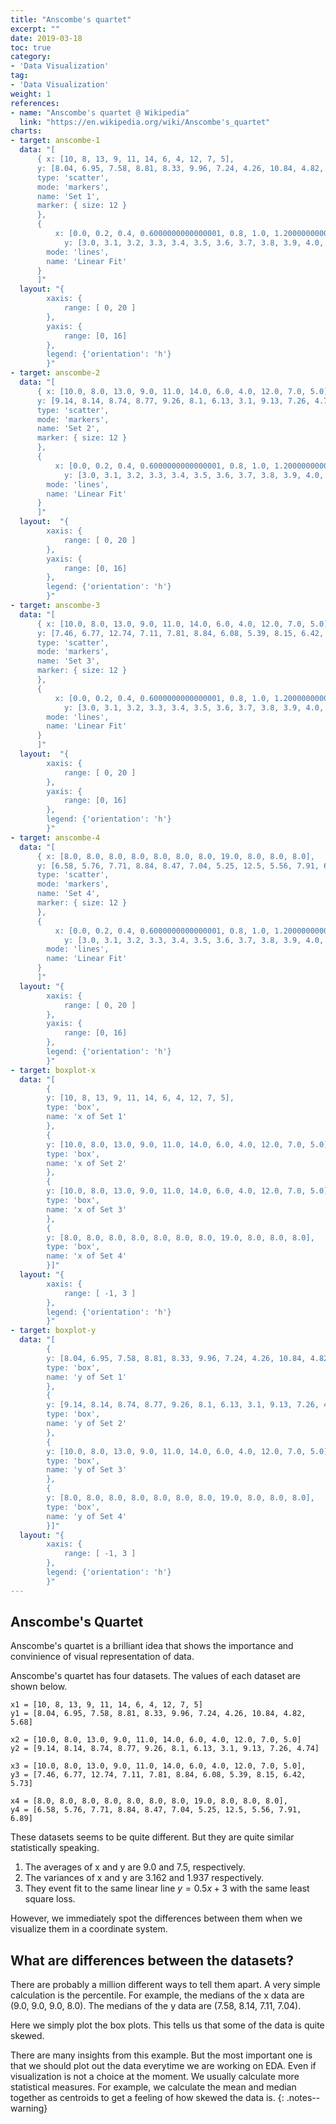 ```yaml
---
title: "Anscombe's quartet"
excerpt: ""
date: 2019-03-18
toc: true
category:
- 'Data Visualization'
tag:
- 'Data Visualization'
weight: 1
references:
- name: "Anscombe's quartet @ Wikipedia"
  link: "https://en.wikipedia.org/wiki/Anscombe's_quartet"
charts:
- target: anscombe-1
  data: "[
      { x: [10, 8, 13, 9, 11, 14, 6, 4, 12, 7, 5], 
      y: [8.04, 6.95, 7.58, 8.81, 8.33, 9.96, 7.24, 4.26, 10.84, 4.82, 5.68],
      type: 'scatter',
      mode: 'markers',
      name: 'Set 1',
      marker: { size: 12 }
      },
      {
          x: [0.0, 0.2, 0.4, 0.6000000000000001, 0.8, 1.0, 1.2000000000000002, 1.4000000000000001, 1.6, 1.8, 2.0, 2.2, 2.4000000000000004, 2.6, 2.8000000000000003, 3.0, 3.2, 3.4000000000000004, 3.6, 3.8000000000000003, 4.0, 4.2, 4.4, 4.6000000000000005, 4.800000000000001, 5.0, 5.2, 5.4, 5.6000000000000005, 5.800000000000001, 6.0, 6.2, 6.4, 6.6000000000000005, 6.800000000000001, 7.0, 7.2, 7.4, 7.6000000000000005, 7.800000000000001, 8.0, 8.200000000000001, 8.4, 8.6, 8.8, 9.0, 9.200000000000001, 9.4, 9.600000000000001, 9.8, 10.0, 10.200000000000001, 10.4, 10.600000000000001, 10.8, 11.0, 11.200000000000001, 11.4, 11.600000000000001, 11.8, 12.0, 12.200000000000001, 12.4, 12.600000000000001, 12.8, 13.0, 13.200000000000001, 13.4, 13.600000000000001, 13.8, 14.0, 14.200000000000001, 14.4, 14.600000000000001, 14.8, 15.0, 15.200000000000001, 15.4, 15.600000000000001, 15.8, 16.0, 16.2, 16.400000000000002, 16.6, 16.8, 17.0, 17.2, 17.400000000000002, 17.6, 17.8, 18.0, 18.2, 18.400000000000002, 18.6, 18.8, 19.0, 19.200000000000003, 19.400000000000002, 19.6, 19.8, 20.0],
            y: [3.0, 3.1, 3.2, 3.3, 3.4, 3.5, 3.6, 3.7, 3.8, 3.9, 4.0, 4.1, 4.2, 4.3, 4.4, 4.5, 4.6, 4.7, 4.8, 4.9, 5.0, 5.1, 5.2, 5.300000000000001, 5.4, 5.5, 5.6, 5.7, 5.800000000000001, 5.9, 6.0, 6.1, 6.2, 6.300000000000001, 6.4, 6.5, 6.6, 6.7, 6.800000000000001, 6.9, 7.0, 7.1000000000000005, 7.2, 7.3, 7.4, 7.5, 7.6000000000000005, 7.7, 7.800000000000001, 7.9, 8.0, 8.100000000000001, 8.2, 8.3, 8.4, 8.5, 8.600000000000001, 8.7, 8.8, 8.9, 9.0, 9.100000000000001, 9.2, 9.3, 9.4, 9.5, 9.600000000000001, 9.7, 9.8, 9.9, 10.0, 10.100000000000001, 10.2, 10.3, 10.4, 10.5, 10.600000000000001, 10.7, 10.8, 10.9, 11.0, 11.1, 11.200000000000001, 11.3, 11.4, 11.5, 11.6, 11.700000000000001, 11.8, 11.9, 12.0, 12.1, 12.200000000000001, 12.3, 12.4, 12.5, 12.600000000000001, 12.700000000000001, 12.8, 12.9, 13.0],
        mode: 'lines',
        name: 'Linear Fit'
      }
      ]"
  layout: "{
        xaxis: {
            range: [ 0, 20 ]
        },
        yaxis: {
            range: [0, 16]
        },
	    legend: {'orientation': 'h'}
        }"
- target: anscombe-2
  data: "[
      { x: [10.0, 8.0, 13.0, 9.0, 11.0, 14.0, 6.0, 4.0, 12.0, 7.0, 5.0], 
      y: [9.14, 8.14, 8.74, 8.77, 9.26, 8.1, 6.13, 3.1, 9.13, 7.26, 4.74],
      type: 'scatter',
      mode: 'markers',
      name: 'Set 2',
      marker: { size: 12 }
      },
      {
          x: [0.0, 0.2, 0.4, 0.6000000000000001, 0.8, 1.0, 1.2000000000000002, 1.4000000000000001, 1.6, 1.8, 2.0, 2.2, 2.4000000000000004, 2.6, 2.8000000000000003, 3.0, 3.2, 3.4000000000000004, 3.6, 3.8000000000000003, 4.0, 4.2, 4.4, 4.6000000000000005, 4.800000000000001, 5.0, 5.2, 5.4, 5.6000000000000005, 5.800000000000001, 6.0, 6.2, 6.4, 6.6000000000000005, 6.800000000000001, 7.0, 7.2, 7.4, 7.6000000000000005, 7.800000000000001, 8.0, 8.200000000000001, 8.4, 8.6, 8.8, 9.0, 9.200000000000001, 9.4, 9.600000000000001, 9.8, 10.0, 10.200000000000001, 10.4, 10.600000000000001, 10.8, 11.0, 11.200000000000001, 11.4, 11.600000000000001, 11.8, 12.0, 12.200000000000001, 12.4, 12.600000000000001, 12.8, 13.0, 13.200000000000001, 13.4, 13.600000000000001, 13.8, 14.0, 14.200000000000001, 14.4, 14.600000000000001, 14.8, 15.0, 15.200000000000001, 15.4, 15.600000000000001, 15.8, 16.0, 16.2, 16.400000000000002, 16.6, 16.8, 17.0, 17.2, 17.400000000000002, 17.6, 17.8, 18.0, 18.2, 18.400000000000002, 18.6, 18.8, 19.0, 19.200000000000003, 19.400000000000002, 19.6, 19.8, 20.0],
            y: [3.0, 3.1, 3.2, 3.3, 3.4, 3.5, 3.6, 3.7, 3.8, 3.9, 4.0, 4.1, 4.2, 4.3, 4.4, 4.5, 4.6, 4.7, 4.8, 4.9, 5.0, 5.1, 5.2, 5.300000000000001, 5.4, 5.5, 5.6, 5.7, 5.800000000000001, 5.9, 6.0, 6.1, 6.2, 6.300000000000001, 6.4, 6.5, 6.6, 6.7, 6.800000000000001, 6.9, 7.0, 7.1000000000000005, 7.2, 7.3, 7.4, 7.5, 7.6000000000000005, 7.7, 7.800000000000001, 7.9, 8.0, 8.100000000000001, 8.2, 8.3, 8.4, 8.5, 8.600000000000001, 8.7, 8.8, 8.9, 9.0, 9.100000000000001, 9.2, 9.3, 9.4, 9.5, 9.600000000000001, 9.7, 9.8, 9.9, 10.0, 10.100000000000001, 10.2, 10.3, 10.4, 10.5, 10.600000000000001, 10.7, 10.8, 10.9, 11.0, 11.1, 11.200000000000001, 11.3, 11.4, 11.5, 11.6, 11.700000000000001, 11.8, 11.9, 12.0, 12.1, 12.200000000000001, 12.3, 12.4, 12.5, 12.600000000000001, 12.700000000000001, 12.8, 12.9, 13.0],
        mode: 'lines',
        name: 'Linear Fit'
      }
      ]"
  layout:  "{
        xaxis: {
            range: [ 0, 20 ]
        },
        yaxis: {
            range: [0, 16]
        },
	    legend: {'orientation': 'h'}
        }"
- target: anscombe-3
  data: "[
      { x: [10.0, 8.0, 13.0, 9.0, 11.0, 14.0, 6.0, 4.0, 12.0, 7.0, 5.0], 
      y: [7.46, 6.77, 12.74, 7.11, 7.81, 8.84, 6.08, 5.39, 8.15, 6.42, 5.73],
      type: 'scatter',
      mode: 'markers',
      name: 'Set 3',
      marker: { size: 12 }
      },
      {
          x: [0.0, 0.2, 0.4, 0.6000000000000001, 0.8, 1.0, 1.2000000000000002, 1.4000000000000001, 1.6, 1.8, 2.0, 2.2, 2.4000000000000004, 2.6, 2.8000000000000003, 3.0, 3.2, 3.4000000000000004, 3.6, 3.8000000000000003, 4.0, 4.2, 4.4, 4.6000000000000005, 4.800000000000001, 5.0, 5.2, 5.4, 5.6000000000000005, 5.800000000000001, 6.0, 6.2, 6.4, 6.6000000000000005, 6.800000000000001, 7.0, 7.2, 7.4, 7.6000000000000005, 7.800000000000001, 8.0, 8.200000000000001, 8.4, 8.6, 8.8, 9.0, 9.200000000000001, 9.4, 9.600000000000001, 9.8, 10.0, 10.200000000000001, 10.4, 10.600000000000001, 10.8, 11.0, 11.200000000000001, 11.4, 11.600000000000001, 11.8, 12.0, 12.200000000000001, 12.4, 12.600000000000001, 12.8, 13.0, 13.200000000000001, 13.4, 13.600000000000001, 13.8, 14.0, 14.200000000000001, 14.4, 14.600000000000001, 14.8, 15.0, 15.200000000000001, 15.4, 15.600000000000001, 15.8, 16.0, 16.2, 16.400000000000002, 16.6, 16.8, 17.0, 17.2, 17.400000000000002, 17.6, 17.8, 18.0, 18.2, 18.400000000000002, 18.6, 18.8, 19.0, 19.200000000000003, 19.400000000000002, 19.6, 19.8, 20.0],
            y: [3.0, 3.1, 3.2, 3.3, 3.4, 3.5, 3.6, 3.7, 3.8, 3.9, 4.0, 4.1, 4.2, 4.3, 4.4, 4.5, 4.6, 4.7, 4.8, 4.9, 5.0, 5.1, 5.2, 5.300000000000001, 5.4, 5.5, 5.6, 5.7, 5.800000000000001, 5.9, 6.0, 6.1, 6.2, 6.300000000000001, 6.4, 6.5, 6.6, 6.7, 6.800000000000001, 6.9, 7.0, 7.1000000000000005, 7.2, 7.3, 7.4, 7.5, 7.6000000000000005, 7.7, 7.800000000000001, 7.9, 8.0, 8.100000000000001, 8.2, 8.3, 8.4, 8.5, 8.600000000000001, 8.7, 8.8, 8.9, 9.0, 9.100000000000001, 9.2, 9.3, 9.4, 9.5, 9.600000000000001, 9.7, 9.8, 9.9, 10.0, 10.100000000000001, 10.2, 10.3, 10.4, 10.5, 10.600000000000001, 10.7, 10.8, 10.9, 11.0, 11.1, 11.200000000000001, 11.3, 11.4, 11.5, 11.6, 11.700000000000001, 11.8, 11.9, 12.0, 12.1, 12.200000000000001, 12.3, 12.4, 12.5, 12.600000000000001, 12.700000000000001, 12.8, 12.9, 13.0],
        mode: 'lines',
        name: 'Linear Fit'
      }
      ]"
  layout:  "{
        xaxis: {
            range: [ 0, 20 ]
        },
        yaxis: {
            range: [0, 16]
        },
        legend: {'orientation': 'h'}
        }"
- target: anscombe-4
  data: "[
      { x: [8.0, 8.0, 8.0, 8.0, 8.0, 8.0, 8.0, 19.0, 8.0, 8.0, 8.0], 
      y: [6.58, 5.76, 7.71, 8.84, 8.47, 7.04, 5.25, 12.5, 5.56, 7.91, 6.89],
      type: 'scatter',
      mode: 'markers',
      name: 'Set 4',
      marker: { size: 12 }
      },
      {
          x: [0.0, 0.2, 0.4, 0.6000000000000001, 0.8, 1.0, 1.2000000000000002, 1.4000000000000001, 1.6, 1.8, 2.0, 2.2, 2.4000000000000004, 2.6, 2.8000000000000003, 3.0, 3.2, 3.4000000000000004, 3.6, 3.8000000000000003, 4.0, 4.2, 4.4, 4.6000000000000005, 4.800000000000001, 5.0, 5.2, 5.4, 5.6000000000000005, 5.800000000000001, 6.0, 6.2, 6.4, 6.6000000000000005, 6.800000000000001, 7.0, 7.2, 7.4, 7.6000000000000005, 7.800000000000001, 8.0, 8.200000000000001, 8.4, 8.6, 8.8, 9.0, 9.200000000000001, 9.4, 9.600000000000001, 9.8, 10.0, 10.200000000000001, 10.4, 10.600000000000001, 10.8, 11.0, 11.200000000000001, 11.4, 11.600000000000001, 11.8, 12.0, 12.200000000000001, 12.4, 12.600000000000001, 12.8, 13.0, 13.200000000000001, 13.4, 13.600000000000001, 13.8, 14.0, 14.200000000000001, 14.4, 14.600000000000001, 14.8, 15.0, 15.200000000000001, 15.4, 15.600000000000001, 15.8, 16.0, 16.2, 16.400000000000002, 16.6, 16.8, 17.0, 17.2, 17.400000000000002, 17.6, 17.8, 18.0, 18.2, 18.400000000000002, 18.6, 18.8, 19.0, 19.200000000000003, 19.400000000000002, 19.6, 19.8, 20.0],
            y: [3.0, 3.1, 3.2, 3.3, 3.4, 3.5, 3.6, 3.7, 3.8, 3.9, 4.0, 4.1, 4.2, 4.3, 4.4, 4.5, 4.6, 4.7, 4.8, 4.9, 5.0, 5.1, 5.2, 5.300000000000001, 5.4, 5.5, 5.6, 5.7, 5.800000000000001, 5.9, 6.0, 6.1, 6.2, 6.300000000000001, 6.4, 6.5, 6.6, 6.7, 6.800000000000001, 6.9, 7.0, 7.1000000000000005, 7.2, 7.3, 7.4, 7.5, 7.6000000000000005, 7.7, 7.800000000000001, 7.9, 8.0, 8.100000000000001, 8.2, 8.3, 8.4, 8.5, 8.600000000000001, 8.7, 8.8, 8.9, 9.0, 9.100000000000001, 9.2, 9.3, 9.4, 9.5, 9.600000000000001, 9.7, 9.8, 9.9, 10.0, 10.100000000000001, 10.2, 10.3, 10.4, 10.5, 10.600000000000001, 10.7, 10.8, 10.9, 11.0, 11.1, 11.200000000000001, 11.3, 11.4, 11.5, 11.6, 11.700000000000001, 11.8, 11.9, 12.0, 12.1, 12.200000000000001, 12.3, 12.4, 12.5, 12.600000000000001, 12.700000000000001, 12.8, 12.9, 13.0],
        mode: 'lines',
        name: 'Linear Fit'
      }
      ]"
  layout: "{
        xaxis: {
            range: [ 0, 20 ]
        },
        yaxis: {
            range: [0, 16]
        },
	    legend: {'orientation': 'h'}
        }"
- target: boxplot-x
  data: "[
        {
        y: [10, 8, 13, 9, 11, 14, 6, 4, 12, 7, 5],
        type: 'box',
        name: 'x of Set 1'
        }, 
        {
        y: [10.0, 8.0, 13.0, 9.0, 11.0, 14.0, 6.0, 4.0, 12.0, 7.0, 5.0],
        type: 'box',
        name: 'x of Set 2'
        },
        {
        y: [10.0, 8.0, 13.0, 9.0, 11.0, 14.0, 6.0, 4.0, 12.0, 7.0, 5.0],
        type: 'box',
        name: 'x of Set 3'
        },
        {
        y: [8.0, 8.0, 8.0, 8.0, 8.0, 8.0, 8.0, 19.0, 8.0, 8.0, 8.0],
        type: 'box',
        name: 'x of Set 4'
        }]"
  layout: "{
        xaxis: {
            range: [ -1, 3 ]
        },
        legend: {'orientation': 'h'}
        }"
- target: boxplot-y
  data: "[
        {
        y: [8.04, 6.95, 7.58, 8.81, 8.33, 9.96, 7.24, 4.26, 10.84, 4.82, 5.68],
        type: 'box',
        name: 'y of Set 1'
        }, 
        {
        y: [9.14, 8.14, 8.74, 8.77, 9.26, 8.1, 6.13, 3.1, 9.13, 7.26, 4.74],
        type: 'box',
        name: 'y of Set 2'
        },
        {
        y: [10.0, 8.0, 13.0, 9.0, 11.0, 14.0, 6.0, 4.0, 12.0, 7.0, 5.0],
        type: 'box',
        name: 'y of Set 3'
        },
        {
        y: [8.0, 8.0, 8.0, 8.0, 8.0, 8.0, 8.0, 19.0, 8.0, 8.0, 8.0],
        type: 'box',
        name: 'y of Set 4'
        }]"
  layout: "{
        xaxis: {
            range: [ -1, 3 ]
        },
        legend: {'orientation': 'h'}
        }"
---
```


## Anscombe's Quartet

Anscombe's quartet is a brilliant idea that shows the importance and convinience of visual representation of data.

Anscombe's quartet has four datasets. The values of each dataset are shown below.

```
x1 = [10, 8, 13, 9, 11, 14, 6, 4, 12, 7, 5]
y1 = [8.04, 6.95, 7.58, 8.81, 8.33, 9.96, 7.24, 4.26, 10.84, 4.82, 5.68]

x2 = [10.0, 8.0, 13.0, 9.0, 11.0, 14.0, 6.0, 4.0, 12.0, 7.0, 5.0]
y2 = [9.14, 8.14, 8.74, 8.77, 9.26, 8.1, 6.13, 3.1, 9.13, 7.26, 4.74]

x3 = [10.0, 8.0, 13.0, 9.0, 11.0, 14.0, 6.0, 4.0, 12.0, 7.0, 5.0], 
y3 = [7.46, 6.77, 12.74, 7.11, 7.81, 8.84, 6.08, 5.39, 8.15, 6.42, 5.73]

x4 = [8.0, 8.0, 8.0, 8.0, 8.0, 8.0, 8.0, 19.0, 8.0, 8.0, 8.0], 
y4 = [6.58, 5.76, 7.71, 8.84, 8.47, 7.04, 5.25, 12.5, 5.56, 7.91, 6.89]
```

These datasets seems to be quite different. But they are quite similar statistically speaking.

1. The averages of x and y are 9.0 and 7.5, respectively.
2. The variances of x and y are 3.162 and 1.937 respectively.
3. They event fit to the same linear line $y = 0.5 x + 3$ with the same least square loss.

However, we immediately spot the differences between them when we visualize them in a coordinate system.

<div id="anscombe-1">
</div>


<div id="anscombe-2">
</div>



<div id="anscombe-3">
</div>



<div id="anscombe-4">
</div>


## What are differences between the datasets?

There are probably a million different ways to tell them apart. A very simple calculation is the percentile. For example, the medians of the x data are (9.0, 9.0, 9.0, 8.0). The medians of the y data are (7.58, 8.14, 7.11, 7.04).

Here we simply plot the box plots. This tells us that some of the data is quite skewed.

<div id="boxplot-x">
</div>

<div id="boxplot-y">
</div>


There are many insights from this example. But the most important one is that we should plot out the data everytime we are working on EDA. Even if visualization is not a choice at the moment. We usually calculate more statistical measures. For example, we calculate the mean and median together as centroids to get a feeling of how skewed the data is.
{: .notes--warning}
